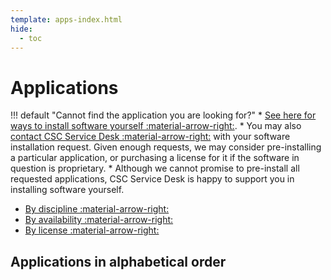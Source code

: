 ```yaml
---
template: apps-index.html
hide:
  - toc
---
```


# Applications

!!! default "Cannot find the application you are looking for?"
    * [See here for ways to install software yourself :material-arrow-right:](../computing/installing.md).
    * You may also [contact CSC Service Desk :material-arrow-right:](../support/contact.md) with your software
      installation request. Given enough requests, we may consider pre-installing a particular
      application, or purchasing a license for it if the software in question is proprietary.
    * Although we cannot promise to pre-install all requested applications, CSC Service Desk
      is happy to support you in installing software yourself.

- [By discipline :material-arrow-right:](by_discipline.md)
- [By availability :material-arrow-right:](by_availability.md)
- [By license :material-arrow-right:](by_license.md)


## Applications in alphabetical order

<!-- Apps in alphabetical order generated here automatically. -->
